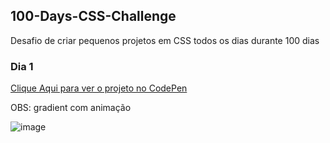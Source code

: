 ## 100-Days-CSS-Challenge
Desafio de criar pequenos projetos em CSS todos os dias durante 100 dias

### Dia 1

[Clique Aqui para ver o projeto no CodePen](https://codepen.io/EduardaNunes-the-typescripter/pen/JjZQJaN)

OBS: gradient com animação

![image](https://user-images.githubusercontent.com/85678597/207483703-5abb558c-80f3-46d4-8bab-67879b5dd923.png)
